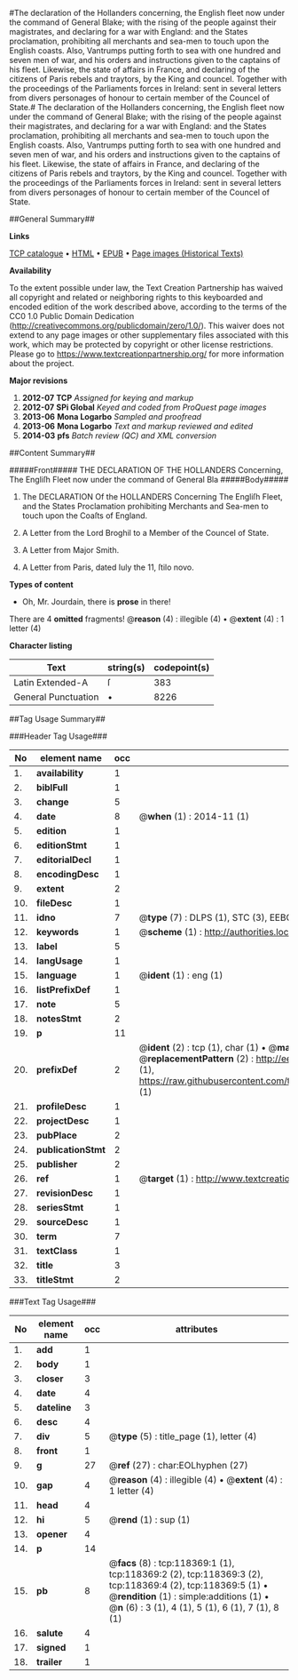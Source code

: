 #The declaration of the Hollanders concerning, the English fleet now under the command of General Blake; with the rising of the people against their magistrates, and declaring for a war with England: and the States proclamation, prohibiting all merchants and sea-men to touch upon the English coasts. Also, Vantrumps putting forth to sea with one  hundred and seven men of war, and his orders and instructions given to the captains of his fleet. Likewise, the state of affairs in France, and declaring of the citizens of Paris rebels and traytors, by the King and councel. Together with the proceedings of the Parliaments forces in Ireland: sent in several letters from divers personages of honour to certain member of the Councel of State.#
The declaration of the Hollanders concerning, the English fleet now under the command of General Blake; with the rising of the people against their magistrates, and declaring for a war with England: and the States proclamation, prohibiting all merchants and sea-men to touch upon the English coasts. Also, Vantrumps putting forth to sea with one  hundred and seven men of war, and his orders and instructions given to the captains of his fleet. Likewise, the state of affairs in France, and declaring of the citizens of Paris rebels and traytors, by the King and councel. Together with the proceedings of the Parliaments forces in Ireland: sent in several letters from divers personages of honour to certain member of the Councel of State.

##General Summary##

**Links**

[TCP catalogue](http://www.ota.ox.ac.uk/tcp/)  • 
[HTML](http://tei.it.ox.ac.uk/tcp/Texts-HTML/free/A82/A82166.html)  • 
[EPUB](http://tei.it.ox.ac.uk/tcp/Texts-EPUB/free/A82/A82166.epub) • 
[Page images (Historical Texts)](https://historicaltexts.jisc.ac.uk/eebo-99866107e)

**Availability**

To the extent possible under law, the Text Creation Partnership has waived all copyright and related or neighboring rights to this keyboarded and encoded edition of the work described above, according to the terms of the CC0 1.0 Public Domain Dedication (http://creativecommons.org/publicdomain/zero/1.0/). This waiver does not extend to any page images or other supplementary files associated with this work, which may be protected by copyright or other license restrictions. Please go to https://www.textcreationpartnership.org/ for more information about the project.

**Major revisions**

1. __2012-07__ __TCP__ *Assigned for keying and markup*
1. __2012-07__ __SPi Global__ *Keyed and coded from ProQuest page images*
1. __2013-06__ __Mona Logarbo__ *Sampled and proofread*
1. __2013-06__ __Mona Logarbo__ *Text and markup reviewed and edited*
1. __2014-03__ __pfs__ *Batch review (QC) and XML conversion*

##Content Summary##

#####Front#####
THE DECLARATION OF THE HOLLANDERS Concerning, The Engliſh Fleet now under the command of General Bla
#####Body#####

1. The DECLARATION Of the HOLLANDERS Concerning The Engliſh Fleet, and the States Proclamation prohibiting Merchants and Sea-men to touch upon the Coaſts of England.

1. A Letter from the Lord Broghil to a Member of the Councel of State.

1. A Letter from Major Smith.

1. A Letter from Paris, dated Iuly the 11, ſtilo novo.

**Types of content**

  * Oh, Mr. Jourdain, there is **prose** in there!

There are 4 **omitted** fragments! 
 @__reason__ (4) : illegible (4)  •  @__extent__ (4) : 1 letter (4)

**Character listing**


|Text|string(s)|codepoint(s)|
|---|---|---|
|Latin Extended-A|ſ|383|
|General Punctuation|•|8226|

##Tag Usage Summary##

###Header Tag Usage###

|No|element name|occ|attributes|
|---|---|---|---|
|1.|__availability__|1||
|2.|__biblFull__|1||
|3.|__change__|5||
|4.|__date__|8| @__when__ (1) : 2014-11 (1)|
|5.|__edition__|1||
|6.|__editionStmt__|1||
|7.|__editorialDecl__|1||
|8.|__encodingDesc__|1||
|9.|__extent__|2||
|10.|__fileDesc__|1||
|11.|__idno__|7| @__type__ (7) : DLPS (1), STC (3), EEBO-CITATION (1), PROQUEST (1), VID (1)|
|12.|__keywords__|1| @__scheme__ (1) : http://authorities.loc.gov/ (1)|
|13.|__label__|5||
|14.|__langUsage__|1||
|15.|__language__|1| @__ident__ (1) : eng (1)|
|16.|__listPrefixDef__|1||
|17.|__note__|5||
|18.|__notesStmt__|2||
|19.|__p__|11||
|20.|__prefixDef__|2| @__ident__ (2) : tcp (1), char (1)  •  @__matchPattern__ (2) : ([0-9\-]+):([0-9IVX]+) (1), (.+) (1)  •  @__replacementPattern__ (2) : http://eebo.chadwyck.com/downloadtiff?vid=$1&page=$2 (1), https://raw.githubusercontent.com/textcreationpartnership/Texts/master/tcpchars.xml#$1 (1)|
|21.|__profileDesc__|1||
|22.|__projectDesc__|1||
|23.|__pubPlace__|2||
|24.|__publicationStmt__|2||
|25.|__publisher__|2||
|26.|__ref__|1| @__target__ (1) : http://www.textcreationpartnership.org/docs/. (1)|
|27.|__revisionDesc__|1||
|28.|__seriesStmt__|1||
|29.|__sourceDesc__|1||
|30.|__term__|7||
|31.|__textClass__|1||
|32.|__title__|3||
|33.|__titleStmt__|2||


###Text Tag Usage###

|No|element name|occ|attributes|
|---|---|---|---|
|1.|__add__|1||
|2.|__body__|1||
|3.|__closer__|3||
|4.|__date__|4||
|5.|__dateline__|3||
|6.|__desc__|4||
|7.|__div__|5| @__type__ (5) : title_page (1), letter (4)|
|8.|__front__|1||
|9.|__g__|27| @__ref__ (27) : char:EOLhyphen (27)|
|10.|__gap__|4| @__reason__ (4) : illegible (4)  •  @__extent__ (4) : 1 letter (4)|
|11.|__head__|4||
|12.|__hi__|5| @__rend__ (1) : sup (1)|
|13.|__opener__|4||
|14.|__p__|14||
|15.|__pb__|8| @__facs__ (8) : tcp:118369:1 (1), tcp:118369:2 (2), tcp:118369:3 (2), tcp:118369:4 (2), tcp:118369:5 (1)  •  @__rendition__ (1) : simple:additions (1)  •  @__n__ (6) : 3 (1), 4 (1), 5 (1), 6 (1), 7 (1), 8 (1)|
|16.|__salute__|4||
|17.|__signed__|1||
|18.|__trailer__|1||
